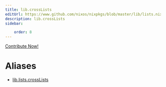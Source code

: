 ```yaml
---
title: lib.crossLists
editUrl: https://www.github.com/nixos/nixpkgs/blob/master/lib/lists.nix#L1042C6
description: lib.crossLists
sidebar:

    order: 8
---
```


<a href="https://www.github.com/nixos/nixpkgs/blob/master/lib/lists.nix#L1042C6">Contribute Now!</a>


# Aliases

- [lib.lists.crossLists](/reference/liblists.crossLists)


